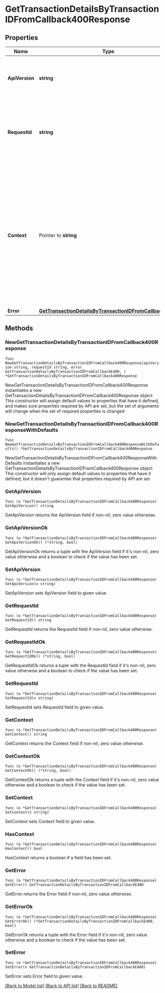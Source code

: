 # GetTransactionDetailsByTransactionIDFromCallback400Response

## Properties

Name | Type | Description | Notes
------------ | ------------- | ------------- | -------------
**ApiVersion** | **string** | Specifies the version of the API that incorporates this endpoint. | 
**RequestId** | **string** | Defines the ID of the request. The &#x60;requestId&#x60; is generated by Crypto APIs and it&#39;s unique for every request. | 
**Context** | Pointer to **string** | In batch situations the user can use the context to correlate responses with requests. This property is present regardless of whether the response was successful or returned as an error. &#x60;context&#x60; is specified by the user. | [optional] 
**Error** | [**GetTransactionDetailsByTransactionIDFromCallbackE400**](GetTransactionDetailsByTransactionIDFromCallbackE400.md) |  | 

## Methods

### NewGetTransactionDetailsByTransactionIDFromCallback400Response

`func NewGetTransactionDetailsByTransactionIDFromCallback400Response(apiVersion string, requestId string, error_ GetTransactionDetailsByTransactionIDFromCallbackE400, ) *GetTransactionDetailsByTransactionIDFromCallback400Response`

NewGetTransactionDetailsByTransactionIDFromCallback400Response instantiates a new GetTransactionDetailsByTransactionIDFromCallback400Response object
This constructor will assign default values to properties that have it defined,
and makes sure properties required by API are set, but the set of arguments
will change when the set of required properties is changed

### NewGetTransactionDetailsByTransactionIDFromCallback400ResponseWithDefaults

`func NewGetTransactionDetailsByTransactionIDFromCallback400ResponseWithDefaults() *GetTransactionDetailsByTransactionIDFromCallback400Response`

NewGetTransactionDetailsByTransactionIDFromCallback400ResponseWithDefaults instantiates a new GetTransactionDetailsByTransactionIDFromCallback400Response object
This constructor will only assign default values to properties that have it defined,
but it doesn't guarantee that properties required by API are set

### GetApiVersion

`func (o *GetTransactionDetailsByTransactionIDFromCallback400Response) GetApiVersion() string`

GetApiVersion returns the ApiVersion field if non-nil, zero value otherwise.

### GetApiVersionOk

`func (o *GetTransactionDetailsByTransactionIDFromCallback400Response) GetApiVersionOk() (*string, bool)`

GetApiVersionOk returns a tuple with the ApiVersion field if it's non-nil, zero value otherwise
and a boolean to check if the value has been set.

### SetApiVersion

`func (o *GetTransactionDetailsByTransactionIDFromCallback400Response) SetApiVersion(v string)`

SetApiVersion sets ApiVersion field to given value.


### GetRequestId

`func (o *GetTransactionDetailsByTransactionIDFromCallback400Response) GetRequestId() string`

GetRequestId returns the RequestId field if non-nil, zero value otherwise.

### GetRequestIdOk

`func (o *GetTransactionDetailsByTransactionIDFromCallback400Response) GetRequestIdOk() (*string, bool)`

GetRequestIdOk returns a tuple with the RequestId field if it's non-nil, zero value otherwise
and a boolean to check if the value has been set.

### SetRequestId

`func (o *GetTransactionDetailsByTransactionIDFromCallback400Response) SetRequestId(v string)`

SetRequestId sets RequestId field to given value.


### GetContext

`func (o *GetTransactionDetailsByTransactionIDFromCallback400Response) GetContext() string`

GetContext returns the Context field if non-nil, zero value otherwise.

### GetContextOk

`func (o *GetTransactionDetailsByTransactionIDFromCallback400Response) GetContextOk() (*string, bool)`

GetContextOk returns a tuple with the Context field if it's non-nil, zero value otherwise
and a boolean to check if the value has been set.

### SetContext

`func (o *GetTransactionDetailsByTransactionIDFromCallback400Response) SetContext(v string)`

SetContext sets Context field to given value.

### HasContext

`func (o *GetTransactionDetailsByTransactionIDFromCallback400Response) HasContext() bool`

HasContext returns a boolean if a field has been set.

### GetError

`func (o *GetTransactionDetailsByTransactionIDFromCallback400Response) GetError() GetTransactionDetailsByTransactionIDFromCallbackE400`

GetError returns the Error field if non-nil, zero value otherwise.

### GetErrorOk

`func (o *GetTransactionDetailsByTransactionIDFromCallback400Response) GetErrorOk() (*GetTransactionDetailsByTransactionIDFromCallbackE400, bool)`

GetErrorOk returns a tuple with the Error field if it's non-nil, zero value otherwise
and a boolean to check if the value has been set.

### SetError

`func (o *GetTransactionDetailsByTransactionIDFromCallback400Response) SetError(v GetTransactionDetailsByTransactionIDFromCallbackE400)`

SetError sets Error field to given value.



[[Back to Model list]](../README.md#documentation-for-models) [[Back to API list]](../README.md#documentation-for-api-endpoints) [[Back to README]](../README.md)


